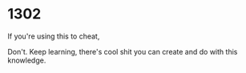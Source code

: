 # 1302
If you're using this to cheat,

Don't. Keep learning, there's cool shit you can create and do with this knowledge.
